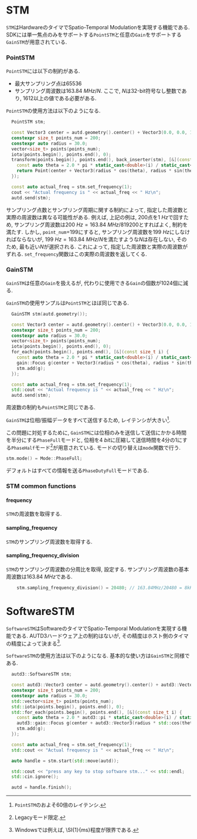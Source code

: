 # STM

`STM`はHardwareのタイマでSpatio-Temporal Modulationを実現する機能である.
SDKには単一焦点のみをサポートする`PointSTM`と任意の`Gain`をサポートする`GainSTM`が用意されている.

### PointSTM

`PointSTM`には以下の制約がある.
* 最大サンプリング点は65536
* サンプリング周波数は$\SI{163.84}{MHz}/N$. ここで, $N$は32-bit符号なし整数であり, $1612$以上の値である必要がある.

`PointSTM`の使用方法は以下のようになる.
```cpp
  PointSTM stm;

  const Vector3 center = autd.geometry().center() + Vector3(0.0, 0.0, 150.0);
  constexpr size_t points_num = 200;
  constexpr auto radius = 30.0;
  vector<size_t> points(points_num);
  iota(points.begin(), points.end(), 0);
  transform(points.begin(), points.end(), back_inserter(stm), [&](const size_t i) {
    const auto theta = 2.0 * pi * static_cast<double>(i) / static_cast<double>(points_num);
    return Point(center + Vector3(radius * cos(theta), radius * sin(theta), 0));
  });

  const auto actual_freq = stm.set_frequency(1);
  cout << "Actual frequency is " << actual_freq << " Hz\n";
  autd.send(stm);
```

サンプリング点数とサンプリング周期に関する制約によって, 指定した周波数と実際の周波数は異なる可能性がある.
例えば, 上記の例は, 200点を$\SI{1}{Hz}$で回すため, サンプリング周波数は$\SI{200}{Hz}=\SI{163.84}{MHz}/819200$とすればよく, 制約を満たす.
しかし, `point_num`=199にすると, サンプリング周波数を$\SI{199}{Hz}$にしなければならないが, $\SI{199}{Hz}=\SI{163.84}{MHz}/N$を満たすような$N$は存在しない, そのため, 最も近い$N$が選択される.
これによって, 指定した周波数と実際の周波数がずれる.
`set_frequency`関数はこの実際の周波数を返してくる.

### GainSTM

`GainSTM`は任意の`Gain`を扱えるが, 代わりに使用できる`Gain`の個数が1024個に減る.

`GainSTM`の使用サンプルは`PointSTM`とほぼ同じである.
```cpp
  GainSTM stm(autd.geometry());

  const Vector3 center = autd.geometry().center() + Vector3(0.0, 0.0, 150.0);
  constexpr size_t points_num = 200;
  constexpr auto radius = 30.0;
  vector<size_t> points(points_num);
  iota(points.begin(), points.end(), 0);
  for_each(points.begin(), points.end(), [&](const size_t i) {
    const auto theta = 2.0 * pi * static_cast<double>(i) / static_cast<double>(points_num);
    gain::Focus g(center + Vector3(radius * cos(theta), radius * sin(theta), 0.0));
    stm.add(g);
  });

  const auto actual_freq = stm.set_frequency(1);
  std::cout << "Actual frequency is " << actual_freq << " Hz\n";
  autd.send(stm);
```
周波数の制約も`PointSTM`と同じである.

`GainSTM`は位相/振幅データをすべて送信するため, レイテンシが大きい[^fn_gain_seq].

この問題に対処するために, `GainSTM`には位相のみを送信して送信にかかる時間を半分にする`PhaseFull`モードと, 位相を$\SI{4}{bit}$に圧縮して送信時間を4分の1にする`PhaseHalf`モード[^phase_half]が用意されている.
モードの切り替えは`mode`関数で行う.

```cpp
stm.mode() = Mode::PhaseFull;
```

デフォルトはすべての情報を送る`PhaseDutyFull`モードである.

### STM common functions

#### frequency

`STM`の周波数を取得する.

#### sampling_frequency

`STM`のサンプリング周波数を取得する.

#### sampling_frequency_division

`STM`のサンプリング周波数の分周比を取得, 設定する.
サンプリング周波数の基本周波数は$\SI{163.84}{MHz}$である.

```cpp
    stm.sampling_frequency_division() = 20480; // 163.84MHz/20480 = 8kHz
```

# SoftwareSTM

`SoftwareSTM`はSoftwareのタイマでSpatio-Temporal Modulationを実現する機能である.
AUTD3ハードウェア上の制約はないが, その精度はホスト側のタイマの精度によって決まる[^timer_precision].

`SoftwareSTM`の使用方法は以下のようになる.
基本的な使い方は`GainSTM`と同様である.
```cpp
  autd3::SoftwareSTM stm;

  const autd3::Vector3 center = autd.geometry().center() + autd3::Vector3(0.0, 0.0, 150.0);
  constexpr size_t points_num = 200;
  constexpr auto radius = 30.0;
  std::vector<size_t> points(points_num);
  std::iota(points.begin(), points.end(), 0);
  std::for_each(points.begin(), points.end(), [&](const size_t i) {
    const auto theta = 2.0 * autd3::pi * static_cast<double>(i) / static_cast<double>(points_num);
    autd3::gain::Focus g(center + autd3::Vector3(radius * std::cos(theta), radius * std::sin(theta), 0.0));
    stm.add(g);
  });

  const auto actual_freq = stm.set_frequency(1);
  std::cout << "Actual frequency is " << actual_freq << " Hz\n";

  auto handle = stm.start(std::move(autd));

  std::cout << "press any key to stop software stm..." << std::endl;
  std::cin.ignore();

  autd = handle.finish();
```

[^fn_gain_seq]: `PointSTM`のおよそ60倍のレイテンシ.

[^phase_half]: Legacyモード限定.

[^timer_precision]: Windowsでは例えば, \SI{1}{ms}程度が限界である.

